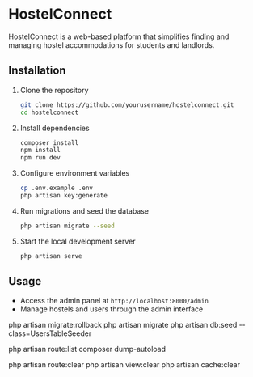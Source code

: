 # HostelConnect

HostelConnect is a web-based platform that simplifies finding and managing hostel accommodations for students and landlords.

## Installation

1. Clone the repository
    ```bash
    git clone https://github.com/yourusername/hostelconnect.git
    cd hostelconnect
    ```

2. Install dependencies
    ```bash
    composer install
    npm install
    npm run dev
    ```

3. Configure environment variables
    ```bash
    cp .env.example .env
    php artisan key:generate
    ```

4. Run migrations and seed the database
    ```bash
    php artisan migrate --seed
    ```

5. Start the local development server
    ```bash
    php artisan serve
    ```

## Usage

- Access the admin panel at `http://localhost:8000/admin`
- Manage hostels and users through the admin interface

php artisan migrate:rollback
php artisan migrate
php artisan db:seed --class=UsersTableSeeder

php artisan route:list
composer dump-autoload

php artisan route:clear
php artisan view:clear
php artisan cache:clear


